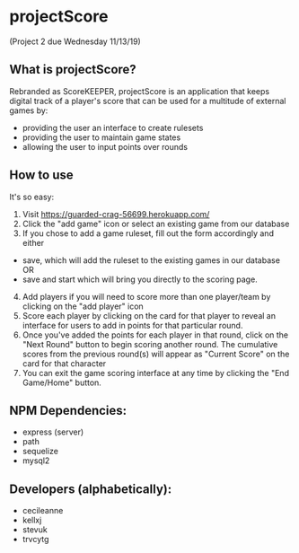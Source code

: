 # projectScore

(Project 2 due Wednesday 11/13/19)

## What is projectScore?

Rebranded as ScoreKEEPER, projectScore is an application that keeps digital track of a player's score that can be used for a multitude of external games by:

- providing the user an interface to create rulesets
- providing the user to maintain game states
- allowing the user to input points over rounds

## How to use

It's so easy:

1. Visit https://guarded-crag-56699.herokuapp.com/
2. Click the "add game" icon or select an existing game from our database
3. If you chose to add a game ruleset, fill out the form accordingly and either

- save, which will add the ruleset to the existing games in our database OR
- save and start which will bring you directly to the scoring page.

4. Add players if you will need to score more than one player/team by clicking on the "add player" icon
5. Score each player by clicking on the card for that player to reveal an interface for users to add in points for that particular round.
6. Once you've added the points for each player in that round, click on the "Next Round" button to begin scoring another round. The cumulative scores from the previous round(s) will appear as "Current Score" on the card for that character
7. You can exit the game scoring interface at any time by clicking the "End Game/Home" button.

## NPM Dependencies:

- express (server)
- path
- sequelize
- mysql2

## Developers (alphabetically):

- cecileanne
- kellxj
- stevuk
- trvcytg
